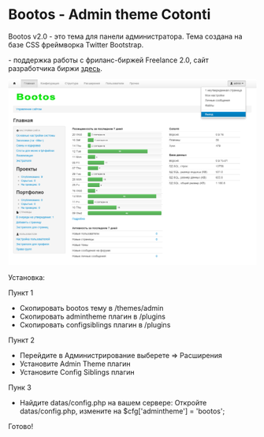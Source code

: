 Bootos - Admin theme Cotonti
============================

Bootos v2.0 - это тема для панели администратора. Тема создана на базе CSS фреймворка Twitter Bootstrap.

<p>- поддержка работы с фриланс-биржей Freelance 2.0, сайт разработчика биржи&nbsp;<a href="http://cmsworks.ru/apps/freelance2">здесь</a>.</p>

![](https://github.com/Nayn/cot-bootos/blob/master/preview.png)


Установка:

Пункт 1
- Скопировать bootos тему в /themes/admin
- Скопировать admintheme плагин в /plugins
- Скопировать configsiblings плагин в /plugins

Пункт 2
- Перейдите в Администрирование выберете => Расширения
- Установите Admin Theme плагин
- Установите Config Siblings плагин

Пунк 3
- Найдите datas/config.php на вашем сервере:
  Откройте datas/config.php, измените на $cfg['admintheme'] = 'bootos';

Готово!